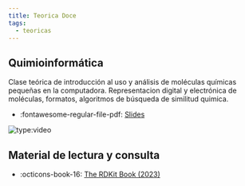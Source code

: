 ```yaml
---
title: Teorica Doce
tags: 
  - teoricas
---
```


## Quimioinformática
 Clase teórica de introducción al uso y análisis de moléculas químicas pequeñas en la computadora. Representacion digital y electrónica de moléculas, formatos, algoritmos de búsqueda de similitud quimica. 

 * :fontawesome-regular-file-pdf: [Slides](quimioinformatica-2023.pdf) 
 
 ![type:video](https://www.youtube.com/embed/2TzNSNn8rpQ)
 

## Material de lectura y consulta

  * :octicons-book-16: [The RDKit Book (2023)](https://www.rdkit.org/docs/RDKit_Book.html)
